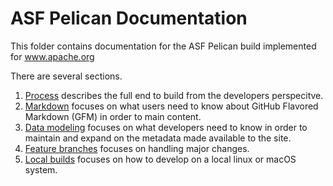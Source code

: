 # ASF Pelican Documentation

This folder contains documentation for the ASF Pelican build implemented for www.apache.org

There are several sections.

1. [Process](process) describes the full end to build from the developers perspecitve.
2. [Markdown](markdown) focuses on what users need to know about GitHub Flavored Markdown (GFM) in order to main content.
3. [Data modeling](data) focuses on what developers need to know in order to maintain and expand on the metadata made available to the site.
4. [Feature branches](branches) focuses on handling major changes.
5. [Local builds](builds) focuses on how to develop on a local linux or macOS system.
